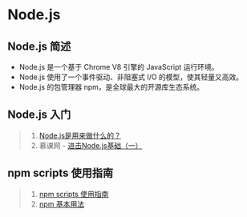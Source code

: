 # Node.js

## Node.js 简述
- Node.js 是一个基于 Chrome V8 引擎的 JavaScript 运行环境。
- Node.js 使用了一个事件驱动、非阻塞式 I/O 的模型，使其轻量又高效。
- Node.js 的包管理器 npm，是全球最大的开源库生态系统。

## Node.js 入门
> 1. [Node.js是用来做什么的？](https://www.zhihu.com/question/33578075)
> 2. 慕课网 - [进击Node.js基础（一）](http://www.imooc.com/learn/348)

## npm scripts 使用指南
> 1. [npm scripts 使用指南](http://www.ruanyifeng.com/blog/2016/10/npm_scripts.html)
> 2. [npm 基本用法](https://segmentfault.com/a/1190000007665813)

